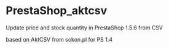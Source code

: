 PrestaShop_aktcsv
=================

Update price and stock quantity in PrestaShop 1.5.6 from CSV

based on AktCSV from sokon.pl for PS 1.4
